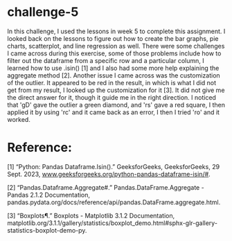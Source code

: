 # challenge-5
In this challenge, I used the lessons in week 5 to complete this assignment. I looked back on the lessons to figure out how to create the bar graphs, pie charts, scatterplot, and line regression as well. There were some challenges I came across during this exercise, some of those problems include how to filter out the dataframe from a specific row and a particular column, I learned how to use .isin() [1] and I also had some more help explaining the aggregate method [2]. Another issue I came across was the customization of the outlier. It appeared to be red in the result, in which is what I did not get from my result, I looked up the customization for it [3]. It did not give me the direct answer for it, though it guide me in the right direction. I noticed that 'gD' gave the outlier a green diamond, and 'rs' gave a red square, I then applied it by using 'rc' and it came back as an error, I then I tried 'ro' and it worked. 

# Reference:
[1] “Python: Pandas Dataframe.Isin().” GeeksforGeeks, GeeksforGeeks, 29 Sept. 2023, www.geeksforgeeks.org/python-pandas-dataframe-isin/#. 

[2] “Pandas.Dataframe.Aggregate#.” Pandas.DataFrame.Aggregate - Pandas 2.1.2 Documentation, pandas.pydata.org/docs/reference/api/pandas.DataFrame.aggregate.html.

[3] “Boxplots¶.” Boxplots - Matplotlib 3.1.2 Documentation, matplotlib.org/3.1.1/gallery/statistics/boxplot_demo.html#sphx-glr-gallery-statistics-boxplot-demo-py.
